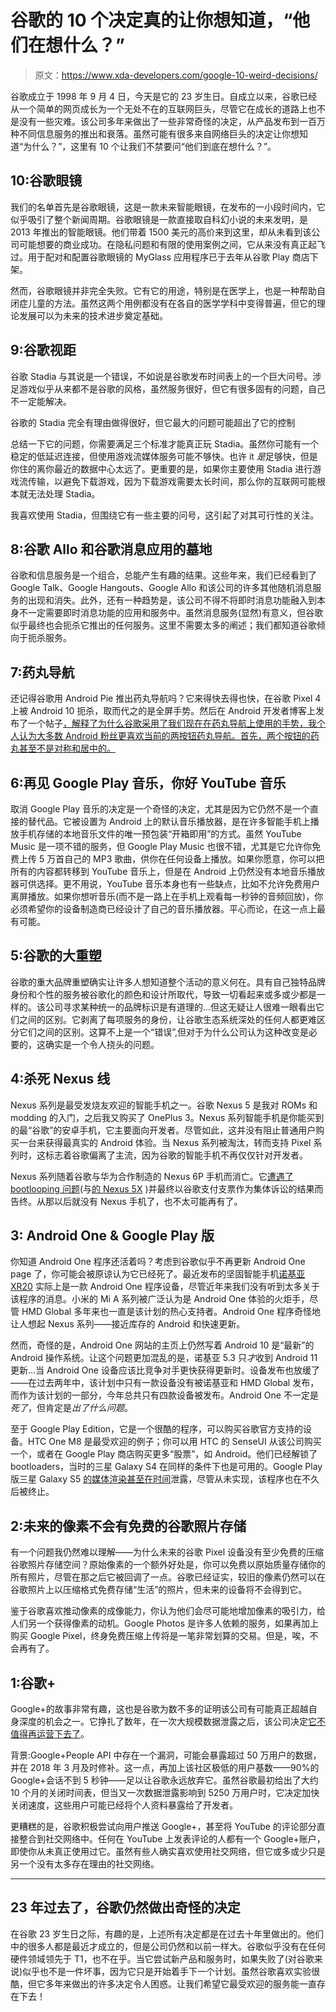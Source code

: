 # 谷歌的 10 个决定真的让你想知道，“他们在想什么？”

> 原文：<https://www.xda-developers.com/google-10-weird-decisions/>

谷歌成立于 1998 年 9 月 4 日，今天是它的 23 岁生日。自成立以来，谷歌已经从一个简单的网页成长为一个无处不在的互联网巨头，尽管它在成长的道路上也不是没有一些灾难。该公司多年来做出了一些非常奇怪的决定，从产品发布到一百万种不同信息服务的推出和衰落。虽然可能有很多来自网络巨头的决定让你想知道“为什么？”，这里有 10 个让我们不禁要问“他们到底在想什么？”。

## 10:谷歌眼镜

我们的名单首先是谷歌眼镜，这是一款未来智能眼镜，在发布的一小段时间内，它似乎吸引了整个新闻周期。谷歌眼镜是一款直接取自科幻小说的未来发明，是 2013 年推出的智能眼镜。他们带着 1500 美元的高价来到这里，却从未看到该公司可能想要的商业成功。在隐私问题和有限的使用案例之间，它从来没有真正起飞过。用于配对和配置谷歌眼镜的 MyGlass 应用程序已于去年从谷歌 Play 商店下架。

然而，谷歌眼镜并非完全失败。它有它的用途，特别是在医学上，也是一种帮助自闭症儿童的方法。虽然这两个用例都没有在各自的医学学科中变得普遍，但它的理论发展可以为未来的技术进步奠定基础。

## 9:谷歌视距

谷歌 Stadia 与其说是一个错误，不如说是谷歌发布时间表上的一个巨大问号。涉足游戏似乎从来都不是谷歌的风格，虽然服务很好，但它有很多固有的问题，自己不一定能解决。

谷歌的 Stadia 完全有理由做得很好，但它最大的问题可能超出了它的控制

总结一下它的问题，你需要满足三个标准才能真正玩 Stadia。虽然你可能有一个稳定的低延迟连接，但使用游戏流媒体服务可能不够快。也许 it *是*足够快，但是你住的离你最近的数据中心太远了。更重要的是，如果你主要使用 Stadia 进行游戏流传输，以避免下载游戏，因为下载游戏需要太长时间，那么你的互联网可能根本就无法处理 Stadia。

我喜欢使用 Stadia，但围绕它有一些主要的问号，这引起了对其可行性的关注。

## 8:谷歌 Allo 和谷歌消息应用的墓地

谷歌和信息服务是一个组合，总能产生有趣的结果。这些年来，我们已经看到了 Google Talk、Google Hangouts、Google Allo 和该公司的许多其他随机消息服务的出现和消失。此外，还有一种趋势是，该公司不得不将即时消息功能融入到本身不一定需要即时消息功能的应用和服务中。虽然消息服务(显然)有意义，但谷歌似乎最终也会扼杀它推出的任何服务。这里不需要太多的阐述；我们都知道谷歌倾向于扼杀服务。

## 7:药丸导航

还记得谷歌用 Android Pie 推出药丸导航吗？它来得快去得也快，在谷歌 Pixel 4 上被 Android 10 扼杀，取而代之的是全屏手势。然后在 Android 开发者博客上发布了一个帖子[，解释了为什么谷歌采用了我们现在在药丸导航上使用的手势，我个人认为大多数 Android 粉丝更喜欢当前的两按钮药丸导航。首先，两个按钮的药丸甚至不是对称和居中的。](https://android-developers.googleblog.com/2019/08/gesture-navigation-backstory.html)

## 6:再见 Google Play 音乐，你好 YouTube 音乐

取消 Google Play 音乐的决定是一个奇怪的决定，尤其是因为它仍然不是一个直接的替代品。它被设置为 Android 上的默认音乐播放器，是在许多智能手机上播放手机存储的本地音乐文件的唯一预包装“开箱即用”的方式。虽然 YouTube Music 是一项不错的服务，但 Google Play Music 也很不错，尤其是它允许你免费上传 5 万首自己的 MP3 歌曲，供你在任何设备上播放。如果你愿意，你可以把所有的内容都转移到 YouTube 音乐上，但是在 Android 上仍然没有本地音乐播放器可供选择。更不用说，YouTube 音乐本身也有一些缺点，比如不允许免费用户离屏播放。如果你想听音乐(而不是一路上在手机上观看每一秒钟的音频回放)，你必须希望你的设备制造商已经设计了自己的音乐播放器。平心而论，在这一点上最有可能。

## 5:谷歌的大重塑

谷歌的重大品牌重塑确实让许多人想知道整个活动的意义何在。具有自己独特品牌身份和个性的服务被谷歌化的颜色和设计所取代，导致一切看起来或多或少都是一样的。该公司寻求某种统一的品牌标识是有道理的...但这无疑让人很难一眼看出它们之间的区别。它剥离了每项服务的身份，让谷歌生态系统深处的任何人都更难区分它们之间的区别。这算不上是一个“错误”,但对于为什么公司认为这种改变是必要的，这确实是一个令人挠头的问题。

## 4:杀死 Nexus 线

Nexus 系列是最受发烧友欢迎的智能手机之一。谷歌 Nexus 5 是我对 ROMs 和 modding 的入门，之后我又购买了 OnePlus 3。Nexus 系列智能手机是你能买到的最“谷歌”的安卓手机，它主要面向开发者。尽管如此，这并没有阻止普通用户购买一台来获得最真实的 Android 体验。当 Nexus 系列被淘汰，转而支持 Pixel 系列时，这标志着谷歌偏离了主流，因为谷歌的智能手机不再仅仅针对开发者。

Nexus 系列随着谷歌与华为合作制造的 Nexus 6P 手机而消亡。它[遭遇了 bootlooping 问题](https://www.xda-developers.com/google-huawei-may-pay-400-owners-bootlooping-nexus-6p/)(与[的 Nexus 5X](https://www.xda-developers.com/nexus-5x-bootloop-fix-boot-phone/) )并最终以谷歌支付支票作为集体诉讼的结果而告终。从那以后就没有 Nexus 手机了，也不太可能再有了。

## 3: Android One & Google Play 版

你知道 Android One 程序还活着吗？考虑到谷歌似乎不再更新 Android One page 了，你可能会被原谅认为它已经死了。最近发布的坚固智能手机[诺基亚 XR20](https://www.xda-developers.com/nokia-xr20-launch/) 实际上是一款 Android One 程序设备，尽管近年来我们没有听到太多关于该程序的消息。小米的 Mi A 系列被广泛认为是 Android One 体验的火炬手，尽管 HMD Global 多年来也一直是该计划的热心支持者。Android One 程序奇怪地让人想起 Nexus 系列——接近库存的 Android 和快速更新。

然而，奇怪的是，Android One 网站的主页上仍然写着 Android 10 是“最新”的 Android 操作系统。让这个问题更加混乱的是，诺基亚 5.3 只*才*收到 Android 11 更新...当 Android One 设备应该比竞争对手更快获得更新时。设备发布也放缓了——在过去两年中，该计划中只有一款设备没有被诺基亚和 HMD Global 发布，而作为该计划的一部分，今年总共只有四款设备被发布。Android One 不一定是*死了*，但肯定是*出了什么问题*。

至于 Google Play Edition，它是一个很酷的程序，可以购买谷歌官方支持的设备。HTC One M8 是最受欢迎的例子；你可以用 HTC 的 SenseUI 从该公司购买一个，或者在 Google Play 商店购买更多“股票”，如 Android。他们已经解锁了 bootloaders，当时的三星 Galaxy S4 在同样的条件下也是可用的。Google Play 版三星 Galaxy S5 [的媒体渲染甚至在时间](https://www.gottabemobile.com/samsung-galaxy-s5-google-play-edition-release-imminent/)泄露，尽管从未实现，该程序也在不久后被终止。

## 2:未来的像素不会有免费的谷歌照片存储

有一个问题我仍然难以理解——为什么未来的谷歌 Pixel 设备没有至少免费的压缩谷歌照片存储空间？原始像素的一个额外好处是，你可以免费以原始质量存储你的所有照片，尽管在那之后它被回调了一点。谷歌已经证实，较旧的像素仍然可以在谷歌照片上以压缩格式免费存储“生活”的照片，但未来的设备将不会得到它。

鉴于谷歌喜欢推动像素的成像能力，你认为他们会尽可能地增加像素的吸引力，给人们另一个获得像素的动机。Google Photos 是许多人依赖的服务，如果再加上购买 Google Pixel，终身免费压缩上传将是一笔非常划算的交易。但是，唉，不会再有了。

## 1:谷歌+

Google+的故事非常有趣，这也是谷歌为数不多的证明该公司有可能真正超越自身深度的机会之一。它挣扎了数年，在一次大规模数据泄露之后，该公司决定[它不值得再运营下去了](https://www.xda-developers.com/google-plus-shutdown-data-breach/)。

背景:Google+People API 中存在一个漏洞，可能会暴露超过 50 万用户的数据，并在 2018 年 3 月及时修补。这一点，再加上该社区极低的用户基数——90%的 Google+会话不到 5 秒钟——足以让谷歌永远放弃它。虽然谷歌最初给出了大约 10 个月的关闭时间表，但当又一次数据泄露影响到 5250 万用户时，它决定加快关闭速度，这些用户可能已经将个人资料暴露给了开发者。

更糟糕的是，谷歌积极尝试向用户推送 Google+，甚至将 YouTube 的评论部分直接整合到社交网络中。任何在 YouTube 上发表评论的人都有一个 Google+账户，即使你从未真正使用过它。虽然有些人确实喜欢使用社交网络，但它或多或少只是另一个没有太多存在理由的社交网络。

* * *

## 23 年过去了，谷歌仍然做出奇怪的决定

在谷歌 23 岁生日之际，有趣的是，上述所有决定都是在过去十年里做出的。他们中的很多人都是最近才成立的，但是公司仍然和以前一样大。谷歌似乎没有在任何硬件领域领先于 T1，也不在乎。当它尝试新产品和服务时，如果失败了(对谷歌来说)似乎也不是一件坏事，因为它只是开始着手下一个计划。虽然谷歌喜欢实验很酷，但它多年来做出的许多决定令人困惑。让我们希望它最受欢迎的服务能一直存在下去！